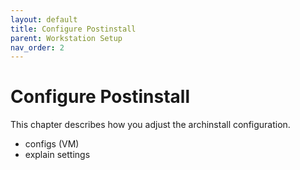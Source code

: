 ```yaml
---
layout: default
title: Configure Postinstall
parent: Workstation Setup
nav_order: 2
---
```


# Configure Postinstall

This chapter describes how you adjust the archinstall configuration.

- configs (VM)
- explain settings
